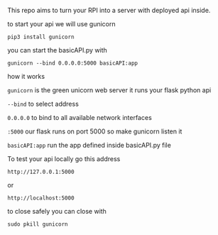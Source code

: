 This repo aims to turn your RPI into a server with deployed api inside.

to start your api we will use gunicorn 

```
pip3 install gunicorn
```


you can start the basicAPI.py with 

```
gunicorn --bind 0.0.0.0:5000 basicAPI:app
```

how it works 

`gunicorn` is the green unicorn web server it runs your flask python api

`--bind` to select address 

`0.0.0.0` to bind to all available network interfaces

`:5000` our flask runs on  port 5000 so make gunicorn listen it


`basicAPI:app` run the app defined inside basicAPI.py file


To test your api locally go this address

```
http://127.0.0.1:5000
```
or 
```
http://localhost:5000
```

to close safely you can close with

```
sudo pkill gunicorn
```